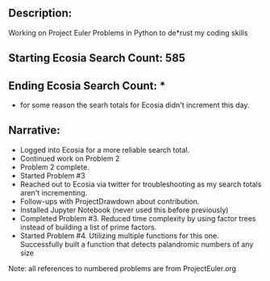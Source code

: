 ## Description: 
Working on Project Euler Problems in Python to de*rust my coding skills

## Starting Ecosia Search Count: 585
## Ending Ecosia Search Count: *
* for some reason the searh totals for Ecosia didn't increment this day. 

## Narrative: 
* Logged into Ecosia for a more reliable search total. 
* Continued work on Problem 2
* Problem 2 complete. 
* Started Problem #3
* Reached out to Ecosia via twitter for troubleshooting as my search totals aren't incrementing.
* Follow-ups with ProjectDrawdown about contribution. 
* Installed Jupyter Notebook (never used this before previously)
* Completed Problem #3. Reduced time complexity by using factor trees instead of building a list of prime factors.
* Started Problem #4. Utilizing multiple functions for this one. Successfully built a function that detects palandromic numbers of any size



Note: all references to numbered problems are from ProjectEuler.org